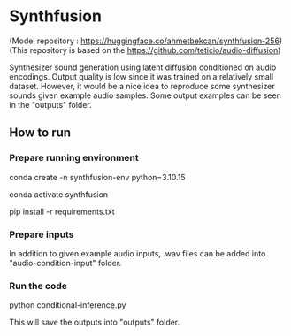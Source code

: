# Synthfusion
(Model repository : https://huggingface.co/ahmetbekcan/synthfusion-256)
(This repository is based on the https://github.com/teticio/audio-diffusion)

Synthesizer sound generation using latent diffusion conditioned on audio encodings. Output quality is low since it was trained on a relatively small dataset. However, it would be a nice idea to reproduce some synthesizer sounds given example audio samples. Some output examples can be seen in the "outputs" folder.

## How to run

### Prepare running environment
  conda create -n synthfusion-env python=3.10.15
  
  conda activate synthfusion
  
  pip install -r requirements.txt

### Prepare inputs
  In addition to given example audio inputs, .wav files can be added into "audio-condition-input" folder.

### Run the code
  python conditional-inference.py
  
  This will save the outputs into "outputs" folder.
